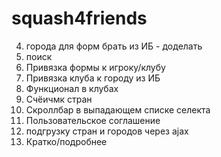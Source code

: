 # squash4friends
4) города для форм брать из ИБ - доделать
6) поиск  
3) Привязка формы к игроку/клубу
5) Привязка клуба к городу из ИБ
5) Функционал в клубах
8) Счёичмк стран
10) Скроллбар в выпадающем списке селекта
8) Пользовательское соглашение
9) подгрузку стран и городов через ajax
11) Кратко/подробнее